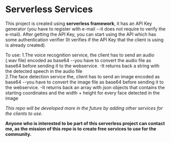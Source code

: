 # Serverless Services

This project is created using <b>serverless framework</b>, it has an API Key generator (you have to register with e-mail --it does not require to verify the e-mail).
After getting the API Key, you can start using the API which has some authentication verifier (It verifies if the API Key that the client is using is already created).

To use:
1.The voice recognition service, the client has to send an audio (.wav file) encoded as base64 --you have to convert the audio file as base64 before sending it to the webservice.
  -It returns back a string with the detected speech in the audio file  
2.The face detection service the, client has to send an image encoded as base64 --you have to convert the image file as base64 before sending it to the webservice.
  -It returns back an array with json objects that contains the starting coordinates and the width + height for every face detected in the image 
  
  
<i>This repo will be developed more in the future by adding other services for the clients to use.</i>


**Anyone who is interested to be part of this serverless project can contact me, as the mission of this repo is to create free services to use for the community.**
